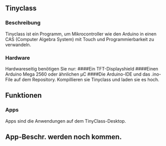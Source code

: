 ## Tinyclass
### Beschreibung
Tinyclass ist ein Programm, um Mikrocontroller wie den Arduino in einen CAS (Computer Algebra System) mit Touch und Programmierbarkeit zu verwandeln.
### Hardware
Hardwareseitig benötigen Sie nur:
####Ein TFT-Displayshield
####Einen Arduino Mega 2560 oder ähnlichen µC
####Die Arduino-IDE
und das .ino-File auf dem Repository.
Kompillieren sie Tinyclass und laden sie es hoch.
## Funktionen
### Apps
Apps sind die Anwendungen auf dem TinyClass-Desktop.
## App-Beschr. werden noch kommen.
